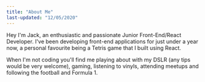 ```yaml
---
title: "About Me"
last-updated: "12/05/2020"
---
```


Hey I'm Jack, an enthusiastic and passionate Junior Front-End/React
Developer. I've been developing front-end applications for just under 
a year now, a personal favourite being a Tetris game that I built using React. 

When I'm not coding you'll find me playing about with my DSLR (any
tips would be very welcome), gaming, listening to vinyls, attending
meetups and following the football and Formula 1.